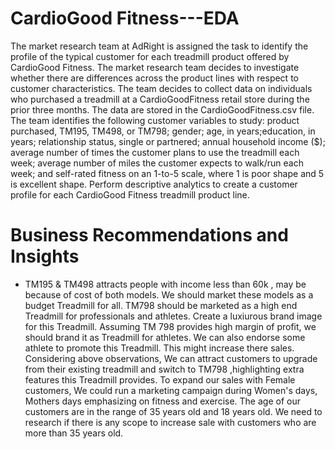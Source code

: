 # CardioGood Fitness---EDA
The market research team at AdRight is assigned the task to identify the profile of the typical customer for each treadmill product offered by CardioGood Fitness. The market research team decides to investigate whether there are differences across the product lines with respect to customer characteristics. The team decides to collect data on individuals who purchased a treadmill at a CardioGoodFitness retail store during the prior three months. The data are stored in the CardioGoodFitness.csv file. The team identifies the following customer variables to study: product purchased, TM195, TM498, or TM798; gender; age, in years;education, in years; relationship status, single or partnered; annual household income ($); average number of times the customer plans to use the treadmill each week; average number of miles the customer expects to walk/run each week; and self-rated fitness on an 1-to-5 scale, where 1 is poor shape and 5 is excellent shape. Perform descriptive analytics to create a customer profile for each CardioGood Fitness treadmill product line.


# Business Recommendations and Insights
* TM195 & TM498 attracts people with income less than 60k , may be because of cost of both models. We should market these models as a budget Treadmill for all.
TM798 should be marketed as a high end Treadmill for professionals and athletes. Create a luxiurous brand image for this Treadmill.
Assuming TM 798 provides high margin of profit, we should brand it as Treadmill for athletes. We can also endorse some athlete to promote this Treadmill. This might increase there sales.
Considering above observations, We can attract customers to upgrade from their existing treadmill and switch to TM798 ,highlighting extra features this Treadmill provides.
To expand our sales with Female customers, We could run a marketing campaign during Women's days, Mothers days emphasizing on fitness and exercise.
The age of our customers are in the range of 35 years old and 18 years old. We need to research if there is any scope to increase sale with customers who are more than 35 years old.
